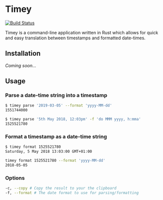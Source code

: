 # Timey

[![Build Status](https://travis-ci.org/ptrbrynt/timey.svg?branch=master)](https://travis-ci.org/ptrbrynt/timey)

Timey is a command-line application written in Rust which allows for quick and easy translation between timestamps and formatted date-times.

## Installation

_Coming soon..._

## Usage

### Parse a date-time string into a timestamp

```bash
$ timey parse '2019-03-05' --format 'yyyy-MM-dd'
1551744000
```

```bash
$ timey parse '5th May 2018, 12:03pm' -f 'do MMM yyyy, h:mma'
1525521780
```

### Format a timestamp as a date-time string

```bash
$ timey format 1525521780
Saturday, 5 May 2018 13:03:00 GMT+01:00
```

```bash
timey format 1525521780 --format 'yyyy-MM-dd'
2018-05-05
```

### Options

```bash
-c, --copy # Copy the result to your the clipboard
-f, --format # The date format to use for parsing/formatting
```
